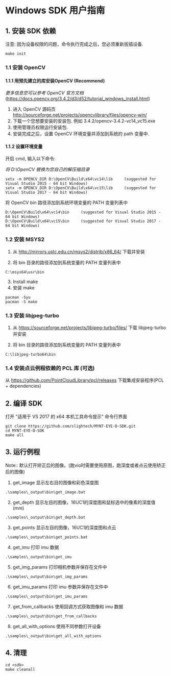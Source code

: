 # Windows SDK 用户指南

## 1. 安装 SDK 依赖

注意: 因为设备权限的问题，命令执行完成之后，您必须重新拔插设备.
```
make init
```

### 1.1 安装 OpenCV

#### 1.1.1 用预先建立的库安装OpenCV (Recommend)

*更多信息您可以参考 OpenCV 官方文档* (https://docs.opencv.org/3.4.2/d3/d52/tutorial_windows_install.html)

1) 进入 OpenCV 源码页 http://sourceforge.net/projects/opencvlibrary/files/opencv-win/
2) 下载一个您想要安装的安装包. 例如 3.4.2/opencv-3.4.2-vc14_vc15.exe
3) 使用管理员权限运行安装包.
4) 安装完成之后，设置 OpenCV 环境变量并添加到系统的 path 变量中.

#### 1.1.2 设置环境变量

开启 cmd, 输入以下命令:

*将 D:\OpenCV 替换为您自己的解压缩目录*

```
setx -m OPENCV_DIR D:\OpenCV\Build\x64\vc14\lib     (suggested for Visual Studio 2015 - 64 bit Windows)
setx -m OPENCV_DIR D:\OpenCV\Build\x64\vc15\lib     (suggested for Visual Studio 2017 - 64 bit Windows)
```
将 OpenCV bin 路径添加到系统环境变量的 PATH 变量列表中

```
D:\OpenCV\Build\x64\vc14\bin     (suggested for Visual Studio 2015 - 64 bit Windows)
D:\OpenCV\Build\x64\vc15\bin     (suggested for Visual Studio 2017 - 64 bit Windows)
```
### 1.2 安装 MSYS2

1) 从 http://mirrors.ustc.edu.cn/msys2/distrib/x86_64/ 下载并安装

2) 将 bin 目录的路径添加到系统变量的 PATH 变量列表中

```
C:\msys64\usr\bin
```

3) Install make
3) 安装 make

```
pacman -Syu
pacman -S make
```

### 1.3 安装 libjpeg-turbo

1) 从 https://sourceforge.net/projects/libjpeg-turbo/files/ 下载 libjpeg-turbo 并安装

2) 将 bin 目录的路径添加到系统变量的 PATH 变量列表中

```
C:\libjpeg-turbo64\bin
```

### 1.4 安装点云例程依赖的 PCL 库 (可选)

从 https://github.com/PointCloudLibrary/pcl/releases 下载集成安装程序(PCL + dependencies)

## 2. 编译 SDK

打开 "适用于 VS 2017 的 x64 本机工具命令提示" 命令行界面

```
git clone https://github.com/slightech/MYNT-EYE-D-SDK.git
cd MYNT-EYE-D-SDK
make all
```

## 3. 运行例程
Note:: 默认打开矫正后的图像。(跑vio时需要使用原图，跑深度或者点云使用矫正后的图像)

1) get_image 显示左右目的图像和彩色深度图

```
.\samples\_output\bin\get_image.bat
```

2) get_depth 显示左目的图像，16UC1的深度图和鼠标选中的像素的深度值(mm)

```
.\samples\_output\bin\get_depth.bat
```

3) get_points 显示左目的图像，16UC1的深度图和点云

```
.\samples\_output\bin\get_points.bat
```

4) get_imu 打印 imu 数据 
```
.\samples\_output\bin\get_imu
```

5) get_img_params 打印相机参数并保存在文件中
```
.\samples\_output\bin\get_img_params
```

6) get_imu_params 打印 imu 参数并保存在文件中
```
.\samples\_output\bin\get_imu_params
```

7) get_from_callbacks 使用回调方式获取图像和 imu 数据
```
.\samples\_output\bin\get_from_callbacks
```

8) get_all_with_options 使用不同参数打开设备
```
.\samples\_output\bin\get_all_with_options
```

## 4. 清理

```
cd <sdk>
make cleanall
```
